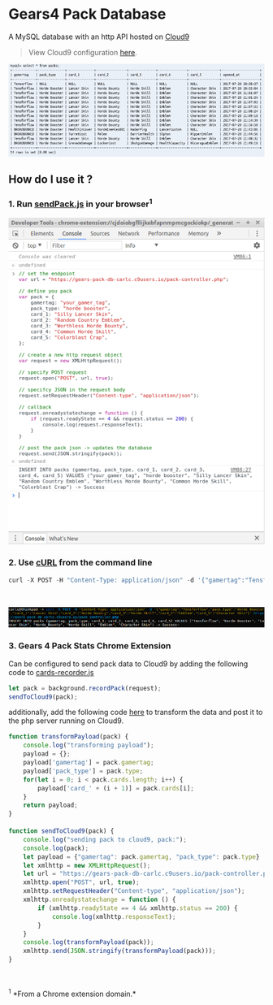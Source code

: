 # Gears4 Pack Database
A MySQL database with an http API hosted on [Cloud9](https://c9.io/)
> View Cloud9 configuration [here](https://github.com/TheanosLearning/Gears4PackDB/blob/master/cloud9_config/config.md).

![demo](https://github.com/TheanosLearning/Gears4PackDB/raw/master/images/sql-demo.png)

## How do I use it ?

### 1. Run [sendPack.js](https://github.com/TheanosLearning/Gears4PackDB/blob/master/js/sendPack.js) in your browser<sup>1</sup>

![from-browser](https://github.com/TheanosLearning/Gears4PackDB/raw/master/images/db-browser.png)

### 2. Use [cURL](https://en.wikipedia.org/wiki/CURL) from the command line

```python
curl -X POST -H "Content-Type: application/json" -d '{"gamertag":"Tensforflow","pack_type":"Horde Booster","card_1":"Lancer Skin","card_2":"Horde Bounty","card_3":"Horde Skill","card_4":"Emblem","card_5":"Character Skin"}' https://gears-pack-db-carlc.c9users.io/pack-controller.php
```

</br>

![from-command-line](https://github.com/TheanosLearning/Gears4PackDB/raw/master/images/db-curl.png)

### 3. Gears 4 Pack Stats Chrome Extension

Can be configured to send pack data to Cloud9 by adding the following code to [cards-recorder.js](https://github.com/TheanosLearning/Gears4PackStats/blob/7cd5dda80426df5ed804a41aa796bb45d02f42d0/gears4-pack-stats/background/cards-recorder.js#L18)

```Javascript
let pack = background.recordPack(request);
sendToCloud9(pack);
```

additionally, add the following code [here](https://github.com/TheanosLearning/Gears4PackStats/blob/7cd5dda80426df5ed804a41aa796bb45d02f42d0/gears4-pack-stats/background/cards-recorder.js#L172) to transform the data and post it to the php server running on Cloud9.

```Javascript
function transformPayload(pack) {
    console.log("transforming payload");
    payload = {};
    payload['gamertag'] = pack.gamertag;
    payload['pack_type'] = pack.type;
    for(let i = 0; i < pack.cards.length; i++) {
        payload['card_' + (i + 1)] = pack.cards[i];
    }
    return payload;
}

function sendToCloud9(pack) {
    console.log("sending pack to cloud9, pack:");
    console.log(pack);
    let payload = {"gamertag": pack.gamertag, "pack_type": pack.type}
    let xmlhttp = new XMLHttpRequest();
    let url = "https://gears-pack-db-carlc.c9users.io/pack-controller.php";
    xmlhttp.open("POST", url, true);
    xmlhttp.setRequestHeader("Content-type", "application/json");
    xmlhttp.onreadystatechange = function () {
        if (xmlhttp.readyState == 4 && xmlhttp.status == 200) {
            console.log(xmlhttp.responseText);
        }
    }
    console.log(transformPayload(pack));
    xmlhttp.send(JSON.stringify(transformPayload(pack)));
}
```

</br>
</br>
<sup>1</sup>
*From a Chrome extension domain.*
